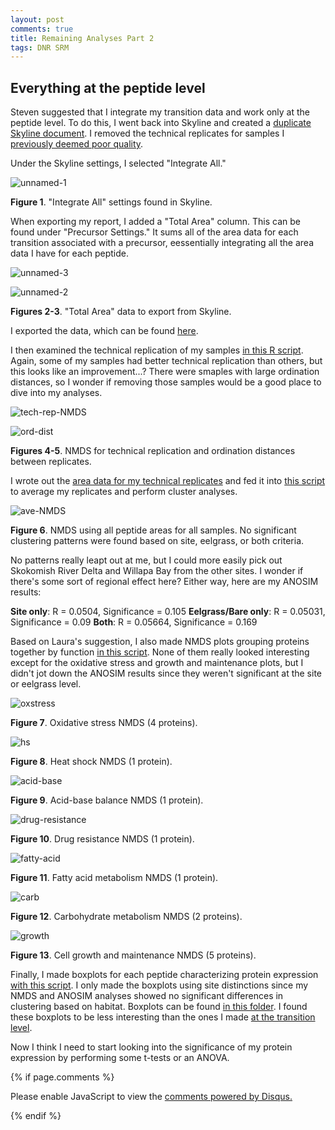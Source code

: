 ```yaml
---
layout: post
comments: true
title: Remaining Analyses Part 2
tags: DNR SRM
---
```


## Everything at the peptide level

Steven suggested that I integrate my transition data and work only at the peptide level. To do this, I went back into Skyline and created a [duplicate Skyline document](http://owl.fish.washington.edu/spartina/DNR_SRM_20170728/Analyses/2017-11-05-Gigas-SRM-Good-Samples.zip). I removed the technical replicates for samples I [previously deemed poor quality]().

Under the Skyline settings, I selected "Integrate All."

![unnamed-1](https://user-images.githubusercontent.com/22335838/32456289-eefd0aec-c2d9-11e7-8c38-7c1280d0ff6d.png)

**Figure 1**. "Integrate All" settings found in Skyline.

When exporting my report, I added a "Total Area" column. This can be found under "Precursor Settings." It sums all of the area data for each transition associated with a precursor, eessentially integrating all the area data I have for each peptide.

![unnamed-3](https://user-images.githubusercontent.com/22335838/32456342-1bdcd2a4-c2da-11e7-9e17-fea3b9b4b49d.png)

![unnamed-2](https://user-images.githubusercontent.com/22335838/32456344-1cf93a92-c2da-11e7-946d-b70510c4e9a7.png)

**Figures 2-3**. "Total Area" data to export from Skyline.

I exported the data, which can be found [here](https://github.com/RobertsLab/project-oyster-oa/blob/master/analyses/DNR_SRM_20170902/2017-10-10-Troubleshooting/2017-11-05-Integrated-Dataset/2017-11-05-Gigas-SRM-Good-Samples-Total-Area.csv).

I then examined the technical replication of my samples [in this R script](https://github.com/RobertsLab/project-oyster-oa/blob/master/analyses/DNR_SRM_20170902/2017-10-10-Troubleshooting/2017-11-05-Integrated-Dataset/2017-11-05-NMDS-for-Technical-Replication.R). Again, some of my samples had better technical replication than others, but this looks like an improvement...? There were smaples with large ordination distances, so I wonder if removing those samples would be a good place to dive into my analyses.

![tech-rep-NMDS](https://raw.githubusercontent.com/RobertsLab/project-oyster-oa/master/analyses/DNR_SRM_20170902/2017-10-10-Troubleshooting/2017-11-05-Integrated-Dataset/2017-11-05-NMDS-TechnicalReplication-Normalized.jpeg)

![ord-dist](https://raw.githubusercontent.com/RobertsLab/project-oyster-oa/master/analyses/DNR_SRM_20170902/2017-10-10-Troubleshooting/2017-11-05-Integrated-Dataset/2017-11-05-NMDS-TechnicalReplication-Ordination-Distances.jpeg)

**Figures 4-5**. NMDS for technical replication and ordination distances between replicates.

I wrote out the [area data for my technical replicates](https://github.com/RobertsLab/project-oyster-oa/blob/master/analyses/DNR_SRM_20170902/2017-10-10-Troubleshooting/2017-11-05-Integrated-Dataset/2017-11-05-Technical-Replicates-Pivoted.csv) and fed it into [this script](https://github.com/RobertsLab/project-oyster-oa/blob/master/analyses/DNR_SRM_20170902/2017-10-10-Troubleshooting/2017-11-05-Integrated-Dataset/2017-11-05-NMDS-ANOSIM-for-Cluster-Analysis.R) to average my replicates and perform cluster analyses.

![ave-NMDS](https://raw.githubusercontent.com/RobertsLab/project-oyster-oa/master/analyses/DNR_SRM_20170902/2017-10-10-Troubleshooting/2017-11-05-Integrated-Dataset/2017-11-05-NMDS-Analysis-Averaged.jpeg)

**Figure 6**. NMDS using all peptide areas for all samples. No significant clustering patterns were found based on site, eelgrass, or both criteria.

No patterns really leapt out at me, but I could more easily pick out Skokomish River Delta and Willapa Bay from the other sites. I wonder if there's some sort of regional effect here? Either way, here are my ANOSIM results:

**Site only**: R = 0.0504, Significance = 0.105 
**Eelgrass/Bare only**: R = 0.05031, Significance = 0.09 
**Both**: R = 0.05664, Significance = 0.169 

Based on Laura's suggestion, I also made NMDS plots grouping proteins together by function [in this script](https://github.com/RobertsLab/project-oyster-oa/blob/master/analyses/DNR_SRM_20170902/2017-10-10-Troubleshooting/2017-11-05-Integrated-Dataset/2017-11-05-NMDS-ANOSIM-for-Individual-Proteins.R). None of them really looked interesting except for the oxidative stress and growth and maintenance plots, but I didn't jot down the ANOSIM results since they weren't significant at the site or eelgrass level.

![oxstress](https://raw.githubusercontent.com/RobertsLab/project-oyster-oa/master/analyses/DNR_SRM_20170902/2017-10-10-Troubleshooting/2017-11-05-Integrated-Dataset/2017-11-05-NMDS-Analysis-Averaged-Oxidative-Stress.jpeg)

**Figure 7**. Oxidative stress NMDS (4 proteins).

![hs](https://raw.githubusercontent.com/RobertsLab/project-oyster-oa/master/analyses/DNR_SRM_20170902/2017-10-10-Troubleshooting/2017-11-05-Integrated-Dataset/2017-11-05-NMDS-Analysis-Averaged-HeatShock.jpeg)

**Figure 8**. Heat shock NMDS (1 protein).

![acid-base](https://raw.githubusercontent.com/RobertsLab/project-oyster-oa/master/analyses/DNR_SRM_20170902/2017-10-10-Troubleshooting/2017-11-05-Integrated-Dataset/2017-11-05-NMDS-Analysis-Averaged-AcidBase.jpeg)

**Figure 9**. Acid-base balance NMDS (1 protein).

![drug-resistance](https://raw.githubusercontent.com/RobertsLab/project-oyster-oa/master/analyses/DNR_SRM_20170902/2017-10-10-Troubleshooting/2017-11-05-Integrated-Dataset/2017-11-05-NMDS-Analysis-Averaged-DrugResistance.jpeg)

**Figure 10**. Drug resistance NMDS (1 protein).

![fatty-acid](https://raw.githubusercontent.com/RobertsLab/project-oyster-oa/master/analyses/DNR_SRM_20170902/2017-10-10-Troubleshooting/2017-11-05-Integrated-Dataset/2017-11-05-NMDS-Analysis-Averaged-FattyAcid.jpeg)

**Figure 11**. Fatty acid metabolism NMDS (1 protein).

![carb](https://raw.githubusercontent.com/RobertsLab/project-oyster-oa/master/analyses/DNR_SRM_20170902/2017-10-10-Troubleshooting/2017-11-05-Integrated-Dataset/2017-11-05-NMDS-Analysis-Averaged-Carbohydrate.jpeg)

**Figure 12**. Carbohydrate metabolism NMDS (2 proteins).

![growth](https://raw.githubusercontent.com/RobertsLab/project-oyster-oa/master/analyses/DNR_SRM_20170902/2017-10-10-Troubleshooting/2017-11-05-Integrated-Dataset/2017-11-05-NMDS-Analysis-Averaged-GrowthandMaintenance.jpeg)

**Figure 13**. Cell growth and maintenance NMDS (5 proteins).

Finally, I made boxplots for each peptide characterizing protein expression [with this script](https://github.com/RobertsLab/project-oyster-oa/blob/master/analyses/DNR_SRM_20170902/2017-10-10-Troubleshooting/2017-11-05-Integrated-Dataset/2017-11-06-Boxplots/2017-11-06-Protein-Area-Boxplots-after-Integration.R). I only made the boxplots using site distinctions since my NMDS and ANOSIM analyses showed no significant differences in clustering based on habitat. Boxplots can be found [in this folder](https://github.com/RobertsLab/project-oyster-oa/tree/master/analyses/DNR_SRM_20170902/2017-10-10-Troubleshooting/2017-11-05-Integrated-Dataset/2017-11-06-Boxplots). I found these boxplots to be less interesting than the ones I made [at the transition level](https://yaaminiv.github.io/Correlating-Technical-Replicates-Part10/).

Now I think I need to start looking into the significance of my protein expression by performing some t-tests or an ANOVA.

{% if page.comments %}

<div id="disqus_thread"></div>
<script>

/**
*  RECOMMENDED CONFIGURATION VARIABLES: EDIT AND UNCOMMENT THE SECTION BELOW TO INSERT DYNAMIC VALUES FROM YOUR PLATFORM OR CMS.
*  LEARN WHY DEFINING THESE VARIABLES IS IMPORTANT: https://disqus.com/admin/universalcode/#configuration-variables*/
/*
var disqus_config = function () {
this.page.url = PAGE_URL;  // Replace PAGE_URL with your page's canonical URL variable
this.page.identifier = PAGE_IDENTIFIER; // Replace PAGE_IDENTIFIER with your page's unique identifier variable
};
*/
(function() { // DON'T EDIT BELOW THIS LINE
var d = document, s = d.createElement('script');
s.src = 'https://the-responsible-grad-student.disqus.com/embed.js';
s.setAttribute('data-timestamp', +new Date());
(d.head || d.body).appendChild(s);
})();
</script>
<noscript>Please enable JavaScript to view the <a href="https://disqus.com/?ref_noscript">comments powered by Disqus.</a></noscript>

{% endif %}

<script id="dsq-count-scr" src="//the-responsible-grad-student.disqus.com/count.js" async></script>
